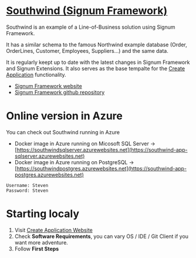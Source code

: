 [Southwind (Signum Framework)](http://www.signumframework.com/)
===================================================

Southwind is an example of a Line-of-Business solution using Signum Framework. 

It has a similar schema to the famous Northwind example database (Order, OrderLines, Customer, Employees, Suppliers...) and the same data.

It is regularly keept up to date with the latest changes in Signum Framework and Signum Extensions. It also serves as the base tempalte for the [Create Application](https://www.signumsoftware.com/es/DuplicateApplication) functionality. 

- [Signum Framework website](https://www.signumsoftware.com/en/Framework)
- [Signum Framework github repository](https://github.com/signumsoftware/framework)


# Online version in Azure
You can check out Southwind running in Azure

- Docker image in Azure running on Micosoft SQL Server -> [https://southwindsqlserver.azurewebsites.net](https://southwind-app-sqlserver.azurewebsites.net)
- Docker image in Azure running on PostgreSQL -> [https://southwindpostgres.azurewebsites.net](https://southwind-app-postgres.azurewebsites.net)

```
Username: Steven
Password: Steven
```

# Starting localy

1. Visit [Create Application Website](https://www.signumsoftware.com/es/DuplicateApplication)
2. Check **Software Requirements**, you can vary OS / IDE / Git Client if you want more adventure.  
3. Follow **First Steps**
